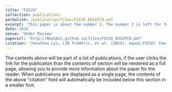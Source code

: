 ```yaml
---
title: "FICUS"
collection: publications
permalink: /publication/files/FICUS_EUSIPCO.pdf
excerpt: 'This paper is about the number 1. The number 2 is left for future work.'
date: 2024
venue: 'Under Review'
paperurl: 'http://NewS0ul.github.io/files/FICUS_EUSIPCO.pdf'
citation: 'Jonathan Lys, LIN Frédéric, et al. (2024). &quot;FICUS: Few-shot Image Classification with Unsupervised Segmentation.&quot; <i>Under review</i>.'
---
```


The contents above will be part of a list of publications, if the user clicks the link for the publication than the contents of section will be rendered as a full page, allowing you to provide more information about the paper for the reader. When publications are displayed as a single page, the contents of the above "citation" field will automatically be included below this section in a smaller font.
